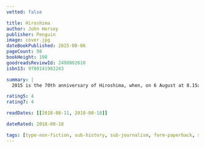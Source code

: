 ```yaml
---
vetted: false

title: Hiroshima
author: John Hersey
publisher: Penguin
image: cover.jpg
dateBookPublished: 2015-08-06
pageCount: 98
bookHeight: 198
goodreadsReviewId: 2498002610
isbn13: 9780141982243

summary: |
  2015 is the 70th anniversary of Hiroshima, when, on 6 August at 8.15am, an atomic bob was dropped, killing one hundred thousand men, women and children in its white fury. John Hersey's spare, devastating report on the attack was first published in the New Yorker in 1946. Written in the immediate aftermath of the disaster, it chronicles what happened through the eyes of six civilians. It is a classic piece of journalism, and a defining moment of the nuclear age.

rating5: 4
rating7: 4

readDates: [[2018-08-11, 2018-08-18]]

dateRated: 2018-08-18

tags: [type-non-fiction, sub-history, sub-journalism, form-paperback, sub-war]
---
```

